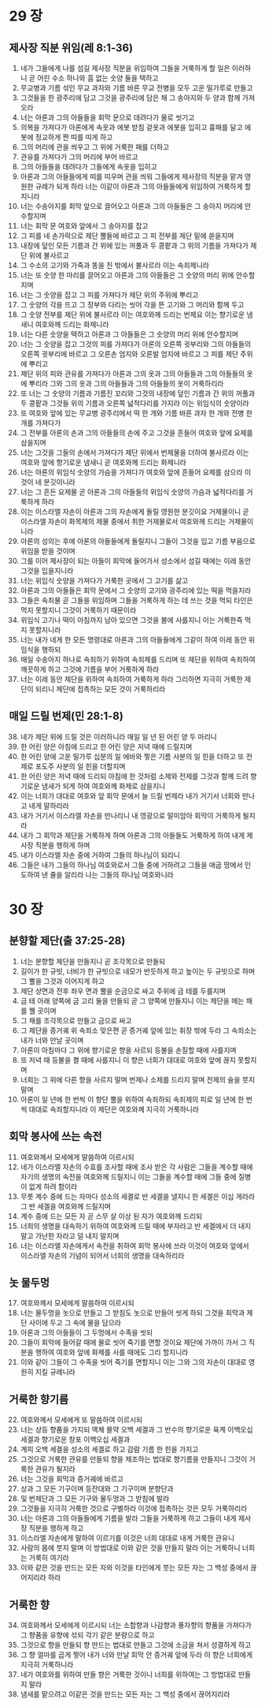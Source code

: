 # 29 장

## 제사장 직분 위임(레 8:1-36)
1. 네가 그들에게 나를 섬길 제사장 직분을 위임하여 그들을 거룩하게 할 일은 이러하니 곧 어린 수소 하나와 흠 없는 숫양 둘을 택하고
2. 무교병과 기름 섞인 무교 과자와 기름 바른 무교 전병을 모두 고운 밀가루로 만들고
3. 그것들을 한 광주리에 담고 그것을 광주리에 담은 채 그 송아지와 두 양과 함께 가져오라
4. 너는 아론과 그의 아들들을 회막 문으로 데려다가 물로 씻기고
5. 의복을 가져다가 아론에게 속옷과 에봇 받침 겉옷과 에봇을 입히고 흉패를 달고 에봇에 정교하게 짠 띠를 띠게 하고
6. 그의 머리에 관을 씌우고 그 위에 거룩한 패를 더하고
7. 관유를 가져다가 그의 머리에 부어 바르고
8. 그의 아들들을 데려다가 그들에게 속옷을 입히고
9. 아론과 그의 아들들에게 띠를 띠우며 관을 씌워 그들에게 제사장의 직분을 맡겨 영원한 규례가 되게 하라 너는 이같이 아론과 그의 아들들에게 위임하여 거룩하게 할지니라
10. 너는 수송아지를 회막 앞으로 끌어오고 아론과 그의 아들들은 그 송아지 머리에 안수할지며
11. 너는 회막 문 여호와 앞에서 그 송아지를 잡고
12. 그 피를 네 손가락으로 제단 뿔들에 바르고 그 피 전부를 제단 밑에 쏟을지며
13. 내장에 덮인 모든 기름과 간 위에 있는 꺼풀과 두 콩팥과 그 위의 기름을 가져다가 제단 위에 불사르고
14. 그 수소의 고기와 가죽과 똥을 진 밖에서 불사르라 이는 속죄제니라
15. 너는 또 숫양 한 마리를 끌어오고 아론과 그의 아들들은 그 숫양의 머리 위에 안수할지며
16. 너는 그 숫양을 잡고 그 피를 가져다가 제단 위의 주위에 뿌리고
17. 그 숫양의 각을 뜨고 그 장부와 다리는 씻어 각을 뜬 고기와 그 머리와 함께 두고
18. 그 숫양 전부를 제단 위에 불사르라 이는 여호와께 드리는 번제요 이는 향기로운 냄새니 여호와께 드리는 화제니라
19. 너는 다른 숫양을 택하고 아론과 그 아들들은 그 숫양의 머리 위에 안수할지며
20. 너는 그 숫양을 잡고 그것의 피를 가져다가 아론의 오른쪽 귓부리와 그의 아들들의 오른쪽 귓부리에 바르고 그 오른손 엄지와 오른발 엄지에 바르고 그 피를 제단 주위에 뿌리고
21. 제단 위의 피와 관유를 가져다가 아론과 그의 옷과 그의 아들들과 그의 아들들의 옷에 뿌리라 그와 그의 옷과 그의 아들들과 그의 아들들의 옷이 거룩하리라
22. 또 너는 그 숫양의 기름과 기름진 꼬리와 그것의 내장에 덮인 기름과 간 위의 꺼풀과 두 콩팥과 그것들 위의 기름과 오른쪽 넓적다리를 가지라 이는 위임식의 숫양이라
23. 또 여호와 앞에 있는 무교병 광주리에서 떡 한 개와 기름 바른 과자 한 개와 전병 한 개를 가져다가
24. 그 전부를 아론의 손과 그의 아들들의 손에 주고 그것을 흔들어 여호와 앞에 요제를 삼을지며
25. 너는 그것을 그들의 손에서 가져다가 제단 위에서 번제물을 더하여 불사르라 이는 여호와 앞에 향기로운 냄새니 곧 여호와께 드리는 화제니라
26. 너는 아론의 위임식 숫양의 가슴을 가져다가 여호와 앞에 흔들어 요제를 삼으라 이것이 네 분깃이니라
27. 너는 그 흔든 요제물 곧 아론과 그의 아들들의 위임식 숫양의 가슴과 넓적다리를 거룩하게 하라
28. 이는 이스라엘 자손이 아론과 그의 자손에게 돌릴 영원한 분깃이요 거제물이니 곧 이스라엘 자손이 화목제의 제물 중에서 취한 거제물로서 여호와께 드리는 거제물이니라
29. 아론의 성의는 후에 아론의 아들들에게 돌릴지니 그들이 그것을 입고 기름 부음으로 위임을 받을 것이며
30. 그를 이어 제사장이 되는 아들이 회막에 들어가서 성소에서 섬길 때에는 이레 동안 그것을 입을지니라
31. 너는 위임식 숫양을 가져다가 거룩한 곳에서 그 고기를 삶고
32. 아론과 그의 아들들은 회막 문에서 그 숫양의 고기와 광주리에 있는 떡을 먹을지라
33. 그들은 속죄물 곧 그들을 위임하며 그들을 거룩하게 하는 데 쓰는 것을 먹되 타인은 먹지 못할지니 그것이 거룩하기 때문이라
34. 위임식 고기나 떡이 아침까지 남아 있으면 그것을 불에 사를지니 이는 거룩한즉 먹지 못할지니라
35. 너는 내가 네게 한 모든 명령대로 아론과 그의 아들들에게 그같이 하여 이레 동안 위임식을 행하되
36. 매일 수송아지 하나로 속죄하기 위하여 속죄제를 드리며 또 제단을 위하여 속죄하여 깨끗하게 하고 그것에 기름을 부어 거룩하게 하라
37. 너는 이레 동안 제단을 위하여 속죄하여 거룩하게 하라 그리하면 지극히 거룩한 제단이 되리니 제단에 접촉하는 모든 것이 거룩하리라

## 매일 드릴 번제(민 28:1-8)
38. 네가 제단 위에 드릴 것은 이러하니라 매일 일 년 된 어린 양 두 마리니
39. 한 어린 양은 아침에 드리고 한 어린 양은 저녁 때에 드릴지며
40. 한 어린 양에 고운 밀가루 십분의 일 에바와 찧은 기름 사분의 일 힌을 더하고 또 전제로 포도주 사분의 일 힌을 더할지며
41. 한 어린 양은 저녁 때에 드리되 아침에 한 것처럼 소제와 전제를 그것과 함께 드려 향기로운 냄새가 되게 하여 여호와께 화제로 삼을지니
42. 이는 너희가 대대로 여호와 앞 회막 문에서 늘 드릴 번제라 내가 거기서 너희와 만나고 네게 말하리라
43. 내가 거기서 이스라엘 자손을 만나리니 내 영광으로 말미암아 회막이 거룩하게 될지라
44. 내가 그 회막과 제단을 거룩하게 하며 아론과 그의 아들들도 거룩하게 하여 내게 제사장 직분을 행하게 하며
45. 내가 이스라엘 자손 중에 거하여 그들의 하나님이 되리니
46. 그들은 내가 그들의 하나님 여호와로서 그들 중에 거하려고 그들을 애굽 땅에서 인도하여 낸 줄을 알리라 나는 그들의 하나님 여호와니라


# 30 장

## 분향할 제단(출 37:25-28)
1. 너는 분향할 제단을 만들지니 곧 조각목으로 만들되
2. 길이가 한 규빗, 너비가 한 규빗으로 네모가 반듯하게 하고 높이는 두 규빗으로 하며 그 뿔을 그것과 이어지게 하고
3. 제단 상면과 전후 좌우 면과 뿔을 순금으로 싸고 주위에 금 테를 두를지며
4. 금 테 아래 양쪽에 금 고리 둘을 만들되 곧 그 양쪽에 만들지니 이는 제단을 메는 채를 꿸 곳이며
5. 그 채를 조각목으로 만들고 금으로 싸고
6. 그 제단을 증거궤 위 속죄소 맞은편 곧 증거궤 앞에 있는 휘장 밖에 두라 그 속죄소는 내가 너와 만날 곳이며
7. 아론이 아침마다 그 위에 향기로운 향을 사르되 등불을 손질할 때에 사를지며
8. 또 저녁 때 등불을 켤 때에 사를지니 이 향은 너희가 대대로 여호와 앞에 끊지 못할지며
9. 너희는 그 위에 다른 향을 사르지 말며 번제나 소제를 드리지 말며 전제의 술을 붓지 말며
10. 아론이 일 년에 한 번씩 이 향단 뿔을 위하여 속죄하되 속죄제의 피로 일 년에 한 번씩 대대로 속죄할지니라 이 제단은 여호와께 지극히 거룩하니라

## 회막 봉사에 쓰는 속전
11. 여호와께서 모세에게 말씀하여 이르시되
12. 네가 이스라엘 자손의 수효를 조사할 때에 조사 받은 각 사람은 그들을 계수할 때에 자기의 생명의 속전을 여호와께 드릴지니 이는 그들을 계수할 때에 그들 중에 질병이 없게 하려 함이라
13. 무릇 계수 중에 드는 자마다 성소의 세겔로 반 세겔을 낼지니 한 세겔은 이십 게라라 그 반 세겔을 여호와께 드릴지며
14. 계수 중에 드는 모든 자 곧 스무 살 이상 된 자가 여호와께 드리되
15. 너희의 생명을 대속하기 위하여 여호와께 드릴 때에 부자라고 반 세겔에서 더 내지 말고 가난한 자라고 덜 내지 말지며
16. 너는 이스라엘 자손에게서 속전을 취하여 회막 봉사에 쓰라 이것이 여호와 앞에서 이스라엘 자손의 기념이 되어서 너희의 생명을 대속하리라

## 놋 물두멍
17. 여호와께서 모세에게 말씀하여 이르시되
18. 너는 물두멍을 놋으로 만들고 그 받침도 놋으로 만들어 씻게 하되 그것을 회막과 제단 사이에 두고 그 속에 물을 담으라
19. 아론과 그의 아들들이 그 두멍에서 수족을 씻되
20. 그들이 회막에 들어갈 때에 물로 씻어 죽기를 면할 것이요 제단에 가까이 가서 그 직분을 행하여 여호와 앞에 화제를 사를 때에도 그리 할지니라
21. 이와 같이 그들이 그 수족을 씻어 죽기를 면할지니 이는 그와 그의 자손이 대대로 영원히 지킬 규례니라

## 거룩한 향기름
22. 여호와께서 모세에게 또 말씀하여 이르시되
23. 너는 상등 향품을 가지되 액체 몰약 오백 세겔과 그 반수의 향기로운 육계 이백오십 세겔과 향기로운 창포 이백오십 세겔과
24. 계피 오백 세겔을 성소의 세겔로 하고 감람 기름 한 힌을 가지고
25. 그것으로 거룩한 관유를 만들되 향을 제조하는 법대로 향기름을 만들지니 그것이 거룩한 관유가 될지라
26. 너는 그것을 회막과 증거궤에 바르고
27. 상과 그 모든 기구이며 등잔대와 그 기구이며 분향단과
28. 및 번제단과 그 모든 기구와 물두멍과 그 받침에 발라
29. 그것들을 지극히 거룩한 것으로 구별하라 이것에 접촉하는 것은 모두 거룩하리라
30. 너는 아론과 그의 아들들에게 기름을 발라 그들을 거룩하게 하고 그들이 내게 제사장 직분을 행하게 하고
31. 이스라엘 자손에게 말하여 이르기를 이것은 너희 대대로 내게 거룩한 관유니
32. 사람의 몸에 붓지 말며 이 방법대로 이와 같은 것을 만들지 말라 이는 거룩하니 너희는 거룩히 여기라
33. 이와 같은 것을 만드는 모든 자와 이것을 타인에게 붓는 모든 자는 그 백성 중에서 끊어지리라 하라

## 거룩한 향
34. 여호와께서 모세에게 이르시되 너는 소합향과 나감향과 풍자향의 향품을 가져다가 그 향품을 유향에 섞되 각기 같은 분량으로 하고
35. 그것으로 향을 만들되 향 만드는 법대로 만들고 그것에 소금을 쳐서 성결하게 하고
36. 그 향 얼마를 곱게 찧어 내가 너와 만날 회막 안 증거궤 앞에 두라 이 향은 너희에게 지극히 거룩하니라
37. 네가 여호와를 위하여 만들 향은 거룩한 것이니 너희를 위하여는 그 방법대로 만들지 말라
38. 냄새를 맡으려고 이같은 것을 만드는 모든 자는 그 백성 중에서 끊어지리라

